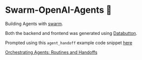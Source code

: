 # Swarm-OpenAI-Agents 🐝
Building Agents with [swarm](https://github.com/openai/swarm).

Both the backend and frontend was generated using [Databutton](https://databutton.com).

Prompted using this `agent_handoff` example code snippet [here](https://github.com/openai/swarm/blob/main/examples/basic/agent_handoff.py)

[Orchestrating Agents: Routines and Handoffs](https://cookbook.openai.com/examples/orchestrating_agents)
